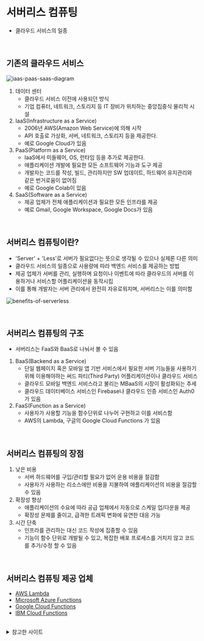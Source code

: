 # 서버리스 컴퓨팅

- 클라우드 서비스의 일종

<br>

## 기존의 클라우드 서비스

![iaas-paas-saas-diagram](https://user-images.githubusercontent.com/68081743/232775832-bfe93721-9578-4649-bc3b-8acb014ae85b.png)

1. 데이터 센터
   - 클라우드 서비스 이전에 사용되던 방식
   - 기업 컴퓨터, 네트워크, 스토리지 등 IT 장비가 위치하는 중앙집중식 물리적 시설
2. IaaS(Infrastructure as a Service)
   - 2006년 AWS(Amazon Web Service)에 의해 시작
   - API 호출로 가상화, 서버, 네트워크, 스토리지 등을 제공한다.
   - 예로 Google Cloud가 있음
3. PaaS(Platform as a Service)
   - IaaS에서 미들웨어, OS, 런타임 등을 추가로 제공한다.
   - 애플리케이션 개발에 필요한 모든 소프트웨어 기능과 도구 제공
   - 개발자는 코드를 작성, 빌드, 관리하지만 SW 업데이트, 하드웨어 유지관리와 같은 번거로움이 없어짐
   - 예로 Google Colab이 있음
4. SaaS(Software as a Service)
   - 제공 업체가 전체 애플리케이션과 필요한 모든 인프라를 제공
   - 예로 Gmail, Google Workspace, Google Docs가 있음

<br>

## 서버리스 컴퓨팅이란?

- 'Server' + 'Less'로 서버가 필요없다는 뜻으로 생각될 수 있으나 실제론 다른 의미
- 클라우드 서비스의 일종으로 사용량에 따라 백엔드 서비스를 제공하는 방법
- 제공 업체가 서버를 관리, 실행하며 요청이나 이벤트에 따라 클라우드의 서버를 이용하거나 서비스할 어플리케이션을 동작시킴
- 이를 통해 개발자는 서버 관리에서 완전히 자유로워지며, 서버리스는 이를 의미함

![benefits-of-serverless](https://user-images.githubusercontent.com/68081743/232775796-731cc8db-d85f-4e88-9f09-5543137c3900.jpg)

<br>

## 서버리스 컴퓨팅의 구조

- 서버리스는 FaaS와 BaaS로 나눠서 볼 수 있음

1. BaaS(Backend as a Service)
   - 단일 웹페이지 혹은 모바일 앱 기반 서비스에서 필요한 서버 기능들을 사용하기 위해 이용해야하는 써드 파티(Third Party) 어플리케이션이나 클라우드 서비스
   - 클라우드 모바일 백엔드 서비스라고 불리는 MBaaS의 시장이 활성화되는 추세
   - 클라우드 데이터베이스 서비스인 Firebase나 클라우드 인증 서비스인 Auth0가 있음
2. FaaS(Function as a Service)
   - 사용자가 사용할 기능을 함수단위로 나누어 구현하고 이를 서비스함
   - AWS의 Lambda, 구글의 Google Cloud Functions 가 있음

<br>

## 서버리스 컴퓨팅의 장점

1. 낮은 비용
   - 서버 하드웨어를 구입/관리할 필요가 없어 운용 비용을 절감함
   - 사용자가 사용하는 리소스에만 비용을 지불하여 애플리케이션의 비용을 절감할 수 있음
2. 확장성 향상
   - 애플리케이션의 수요에 따라 공급 업체에서 자동으로 스케일 업/다운을 제공
   - 확장성 문제를 줄이고, 급격한 트래픽 변화에 유연한 대응 가능
3. 시간 단축
   - 인프라를 관리하는 대신 코드 작성에 집중할 수 있음
   - 기능이 함수 단위로 개발될 수 있고, 복잡한 배포 프로세스를 거치지 않고 코드를 추가/수정 할 수 있음

<br>

## 서버리스 컴퓨팅 제공 업체

- [AWS Lambda](https://aws.amazon.com/ko/lambda/)
- [Microsoft Azure Functions](https://azure.microsoft.com/ko-kr/products/functions/)
- [Google Cloud Functions](https://cloud.google.com/functions?hl=ko)
- [IBM Cloud Functions](https://cloud.ibm.com/functions/)

<br>

<details>
<summary>참고한 사이트</summary>
<a href="https://brunch.co.kr/@leedongins/85">키워드로 살펴보는 클라우드의 역사</a><br>
<a href="https://www.redhat.com/en/topics/cloud-computing/iaas-vs-paas-vs-saas">IaaS vs. PaaS vs. SaaS - Red Hat</a><br>
<a href="https://www.samsungsds.com/kr/insights/1232763_4627.html">클라우드 패러다임의 전환: 서버리스 컴퓨팅 | 인사이트리포트 | 삼성SDS</a><br>
<a href="https://www.cloudflare.com/ko-kr/learning/serverless/what-is-serverless/">서버리스 컴퓨팅이란 무엇입니까? | 서버리스 정의 | Cloudflare</a><br>
</details>
